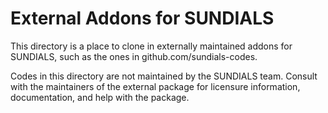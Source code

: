 External Addons for SUNDIALS
============================

This directory is a place to clone in externally maintained addons for SUNDIALS, such as the ones in github.com/sundials-codes.

Codes in this directory are not maintained by the SUNDIALS team. Consult with the maintainers of the external package for licensure information, documentation, and help with the package.
